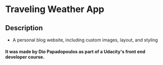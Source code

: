 # Traveling Weather App

## Description

- A personal blog website, including custom images, layout, and styling



#### It was made by Dio Papadopoulos as part of a Udacity's front end developer course.